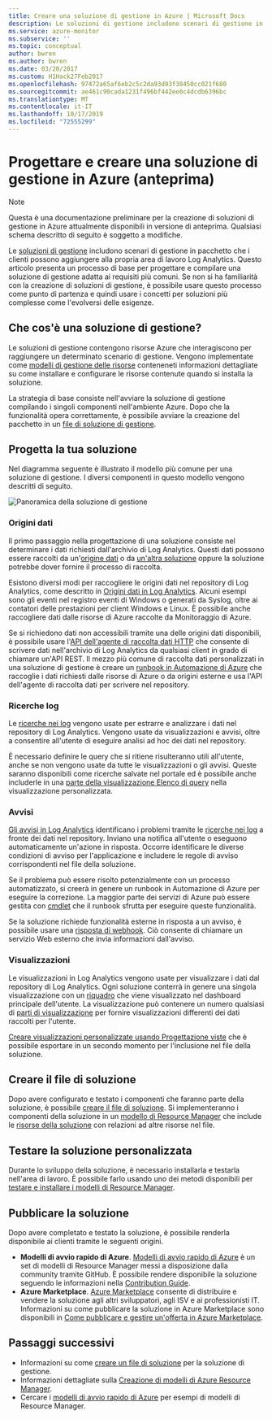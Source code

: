 ```yaml
---
title: Creare una soluzione di gestione in Azure | Microsoft Docs
description: Le soluzioni di gestione includono scenari di gestione in pacchetto in Azure che i clienti possono aggiungere alla propria area di lavoro Log Analytics.  In questo articolo vengono fornite informazioni dettagliate su come creare soluzioni di gestione da usare nel proprio ambiente o da rendere disponibili per i propri clienti.
ms.service: azure-monitor
ms.subservice: ''
ms.topic: conceptual
author: bwren
ms.author: bwren
ms.date: 03/20/2017
ms.custom: H1Hack27Feb2017
ms.openlocfilehash: 97472a65af6eb2c5c2da93d93f38450cc021f680
ms.sourcegitcommit: ae461c90cada1231f496bf442ee0c4dcdb6396bc
ms.translationtype: MT
ms.contentlocale: it-IT
ms.lasthandoff: 10/17/2019
ms.locfileid: "72555299"
---
```

# <a name="design-and-build-a-management-solution-in-azure-preview"></a>Progettare e creare una soluzione di gestione in Azure (anteprima)
> [!NOTE]
> Questa è una documentazione preliminare per la creazione di soluzioni di gestione in Azure attualmente disponibili in versione di anteprima. Qualsiasi schema descritto di seguito è soggetto a modifiche.

Le [soluzioni di gestione]( solutions.md) includono scenari di gestione in pacchetto che i clienti possono aggiungere alla propria area di lavoro Log Analytics.  Questo articolo presenta un processo di base per progettare e compilare una soluzione di gestione adatta ai requisiti più comuni.  Se non si ha familiarità con la creazione di soluzioni di gestione, è possibile usare questo processo come punto di partenza e quindi usare i concetti per soluzioni più complesse come l'evolversi delle esigenze.

## <a name="what-is-a-management-solution"></a>Che cos'è una soluzione di gestione?

Le soluzioni di gestione contengono risorse Azure che interagiscono per raggiungere un determinato scenario di gestione.  Vengono implementate come [modelli di gestione delle risorse](../../azure-resource-manager/resource-manager-quickstart-create-templates-use-the-portal.md) conteneneti informazioni dettagliate su come installare e configurare le risorse contenute quando si installa la soluzione.

La strategia di base consiste nell'avviare la soluzione di gestione compilando i singoli componenti nell'ambiente Azure.  Dopo che la funzionalità opera correttamente, è possibile avviare la creazione del pacchetto in un [file di soluzione di gestione]( solutions-solution-file.md). 


## <a name="design-your-solution"></a>Progetta la tua soluzione
Nel diagramma seguente è illustrato il modello più comune per una soluzione di gestione.  I diversi componenti in questo modello vengono descritti di seguito.

![Panoramica della soluzione di gestione](media/solutions-creating/solution-overview.png)


### <a name="data-sources"></a>Origini dati
Il primo passaggio nella progettazione di una soluzione consiste nel determinare i dati richiesti dall'archivio di Log Analytics.  Questi dati possono essere raccolti da un'[origine dati](../../azure-monitor/platform/agent-data-sources.md) o da [un'altra soluzione]( solutions.md) oppure la soluzione potrebbe dover fornire il processo di raccolta.

Esistono diversi modi per raccogliere le origini dati nel repository di Log Analytics, come descritto in [Origini dati in Log Analytics](../../azure-monitor/platform/agent-data-sources.md).  Alcuni esempi sono gli eventi nel registro eventi di Windows o generati da Syslog, oltre ai contatori delle prestazioni per client Windows e Linux.  È possibile anche raccogliere dati dalle risorse di Azure raccolte da Monitoraggio di Azure.  

Se si richiedono dati non accessibili tramite una delle origini dati disponibili, è possibile usare l'[API dell'agente di raccolta dati HTTP](../../azure-monitor/platform/data-collector-api.md) che consente di scrivere dati nell'archivio di Log Analytics da qualsiasi client in grado di chiamare un'API REST.  Il mezzo più comune di raccolta dati personalizzati in una soluzione di gestione è creare un [runbook in Automazione di Azure](../../automation/automation-runbook-types.md) che raccoglie i dati richiesti dalle risorse di Azure o da origini esterne e usa l'API dell'agente di raccolta dati per scrivere nel repository.  

### <a name="log-searches"></a>Ricerche log
Le [ricerche nei log](../../azure-monitor/log-query/log-query-overview.md) vengono usate per estrarre e analizzare i dati nel repository di Log Analytics.  Vengono usate da visualizzazioni e avvisi, oltre a consentire all'utente di eseguire analisi ad hoc dei dati nel repository.  

È necessario definire le query che si ritiene risulteranno utili all'utente, anche se non vengono usate da tutte le visualizzazioni o gli avvisi.  Queste saranno disponibili come ricerche salvate nel portale ed è possibile anche includerle in una [parte della visualizzazione Elenco di query](../../azure-monitor/platform/view-designer-parts.md#list-of-queries-part) nella visualizzazione personalizzata.

### <a name="alerts"></a>Avvisi
[Gli avvisi in Log Analytics](../../azure-monitor/platform/alerts-overview.md) identificano i problemi tramite le [ricerche nei log](#log-searches) a fronte dei dati nel repository.  Inviano una notifica all'utente o eseguono automaticamente un'azione in risposta. Occorre identificare le diverse condizioni di avviso per l'applicazione e includere le regole di avviso corrispondenti nel file della soluzione.

Se il problema può essere risolto potenzialmente con un processo automatizzato, si creerà in genere un runbook in Automazione di Azure per eseguire la correzione.  La maggior parte dei servizi di Azure può essere gestita con [cmdlet](/powershell/azure/overview) che il runbook sfrutta per eseguire queste funzionalità.

Se la soluzione richiede funzionalità esterne in risposta a un avviso, è possibile usare una [risposta di webhook](../../azure-monitor/platform/alerts-metric.md).  Ciò consente di chiamare un servizio Web esterno che invia informazioni dall'avviso.

### <a name="views"></a>Visualizzazioni
Le visualizzazioni in Log Analytics vengono usate per visualizzare i dati dal repository di Log Analytics.  Ogni soluzione conterrà in genere una singola visualizzazione con un [riquadro](../../azure-monitor/platform/view-designer-tiles.md) che viene visualizzato nel dashboard principale dell'utente.  La visualizzazione può contenere un numero qualsiasi di [parti di visualizzazione](../../azure-monitor/platform/view-designer-parts.md) per fornire visualizzazioni differenti dei dati raccolti per l'utente.

[Creare visualizzazioni personalizzate usando Progettazione viste](../../azure-monitor/platform/view-designer.md) che è possibile esportare in un secondo momento per l'inclusione nel file della soluzione.  


## <a name="create-solution-file"></a>Creare il file di soluzione
Dopo avere configurato e testato i componenti che faranno parte della soluzione, è possibile [creare il file di soluzione]( solutions-solution-file.md).  Si implementeranno i componenti della soluzione in un [modello di Resource Manager](../../azure-resource-manager/resource-group-authoring-templates.md) che include le [risorse della soluzione]( solutions-solution-file.md#solution-resource) con relazioni ad altre risorse nel file.  


## <a name="test-your-solution"></a>Testare la soluzione personalizzata
Durante lo sviluppo della soluzione, è necessario installarla e testarla nell'area di lavoro.  È possibile farlo usando uno dei metodi disponibili per [testare e installare i modelli di Resource Manager](../../azure-resource-manager/resource-group-template-deploy.md).

## <a name="publish-your-solution"></a>Pubblicare la soluzione
Dopo avere completato e testato la soluzione, è possibile renderla disponibile ai clienti tramite le seguenti origini.

- **Modelli di avvio rapido di Azure**.  [Modelli di avvio rapido di Azure](https://azure.microsoft.com/resources/templates/) è un set di modelli di Resource Manager messi a disposizione dalla community tramite GitHub.  È possibile rendere disponibile la soluzione seguendo le informazioni nella [Contribution Guide](https://github.com/Azure/azure-quickstart-templates/tree/master/1-CONTRIBUTION-GUIDE).
- **Azure Marketplace**.  [Azure Marketplace](https://azuremarketplace.microsoft.com/marketplace/) consente di distribuire e vendere la soluzione agli altri sviluppatori, agli ISV e ai professionisti IT.  Informazioni su come pubblicare la soluzione in Azure Marketplace sono disponibili in [Come pubblicare e gestire un'offerta in Azure Marketplace](../../marketplace/marketplace-publishers-guide.md).



## <a name="next-steps"></a>Passaggi successivi
* Informazioni su come [creare un file di soluzione]( solutions-solution-file.md) per la soluzione di gestione.
* Informazioni dettagliate sulla [Creazione di modelli di Azure Resource Manager](../../azure-resource-manager/resource-group-authoring-templates.md).
* Cercare i [modelli di avvio rapido di Azure](https://azure.microsoft.com/documentation/templates) per esempi di modelli di Resource Manager.
